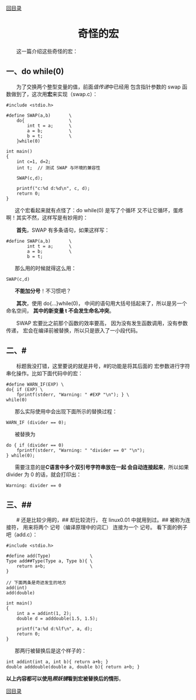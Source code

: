 ﻿[content]: https://github.com/1184893257/simplelinux/blob/master/README.md#content

[回目录][content]

<a name="top"></a>

<h1 align="center">奇怪的宏
</h1>

　　这一篇介绍这些奇怪的宏：

## 一、do while(0)

　　为了交换两个整型变量的值，前面<em>值传递</em>中已经用
包含指针参数的 swap 函数做到了，这次用<b>宏</b>来实现（swap.c）：

	#include <stdio.h>
	
	#define SWAP(a,b)		\
		do{					\
			int t = a;		\
			a = b;			\
			b = t;			\
		}while(0)
	
	int main()
	{
		int c=1, d=2;
		int t;	// 测试 SWAP 与环境的兼容性
		
		SWAP(c,d);
		
		printf("c:%d d:%d\n", c, d);
		return 0;
	}

`　　`这个宏看起来就有点怪了：do while(0) 是写了个循环
又不让它循环，蛋疼啊！其实不然，这样写是有妙用的：

　　<b>首先</b>，SWAP 有多条语句，如果这样写：

	#define SWAP(a,b)		\
			int t = a;		\
			a = b;			\
			b = t;

`　　`那么用的时候就得这么用：

	SWAP(c,d)

`　　`<b>不能加分号</b>！不习惯吧？

　　<b>其次</b>，使用 do{...}while(0)，
中间的语句用大括号括起来了，所以是另一个命名空间，
<b>其中的新变量 t 不会发生命名冲突</b>。

　　SWAP 宏要比之前那个函数的效率要高，
因为没有发生函数调用，没有参数传递，
宏会在编译前被替换，所以只是嵌入了一小段代码。

## 二、&#35;

　　标题我没打错，这里要说的就是井号，#的功能是将其后面的
宏参数进行字符串化操作。比如下面代码中的宏： 

	#define WARN_IF(EXP) \
	do{ if (EXP) \
		fprintf(stderr, "Warning: " #EXP "\n"); } \
	while(0) 

`　　`那么实际使用中会出现下面所示的替换过程： 

	WARN_IF (divider == 0); 


`　　`被替换为 

	do { if (divider == 0) 
		fprintf(stderr, "Warning: " "divider == 0" "\n"); 
	} while(0); 

`　　`需要注意的是<b>C语言中多个双引号字符串放在一起
会自动连接起来</b>，所以如果 divider 为 0 的话，就会打印出：

	Warning: divider == 0

## 三、&#35;&#35;

　　# 还是比较少用的，## 却比较流行，
在 linux0.01 中就用到过。## 被称为连接符，
用来将两个 记号（编译原理中的词汇） 连接为一个 记号。
看下面的例子吧（add.c）：

	#include <stdio.h>
	
	#define add(Type)				\
	Type add##Type(Type a, Type b){	\
		return a+b;					\
	}
	
	// 下面两条是奇迹发生的地方
	add(int)
	add(double)
	
	int main()
	{
		int a = addint(1, 2);
		double d = adddouble(1.5, 1.5);
		
		printf("a:%d d:%lf\n", a, d);
		return 0;
	}

`　　`那两行被替换后是这个样子的：

	int addint(int a, int b){ return a+b; }
	double adddouble(double a, double b){ return a+b; }

<b>以上内容都可以使用<em>照妖镜</em>看到宏被替换后的情形</b>。

[回目录][content]
